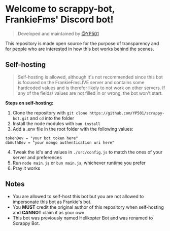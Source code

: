 # Welcome to scrappy-bot, FrankieFms' Discord bot!

> Developed and maintained by [@YP501](https://github.com/YP501)

This repository is made open source for the purpose of transparency and for people who are interested in how this bot works behind the scenes.

## Self-hosting

> Self-hosting is allowed, although it's not recommended since this bot is focused on the FrankieFmsLIVE server and contains some hardcoded values and is therefor likely to not work on other servers.
> If any of the fields/ values are not filled in or wrong, the bot won't start.

**Steps on self-hosting:**

1. Clone the repository with `git clone https://github.com/YP501/scrappy-bot.git` and `cd` into the folder
2. Install the node modules with `bun install`
3. Add a .env file in the root folder with the following values:

```
tokenDev = "your bot token here"
dbAuthDev = "your mongo authentication uri here"
```

4. Tweak the id's and values in `./src/config.js` to match the ones of your server and preferences
5. Run `node main.js` or `bun main.js`, whichever runtime you prefer
6. Pray it works

## Notes

- You are allowed to self-host this bot but you are not allowed to impersonate this bot as Frankie's bot.
- You **MUST** credit the original author of this repository when self-hosting and **CANNOT** claim it as your own.
- This bot was previously named Helikopter Bot and was renamed to Scrappy Bot.
